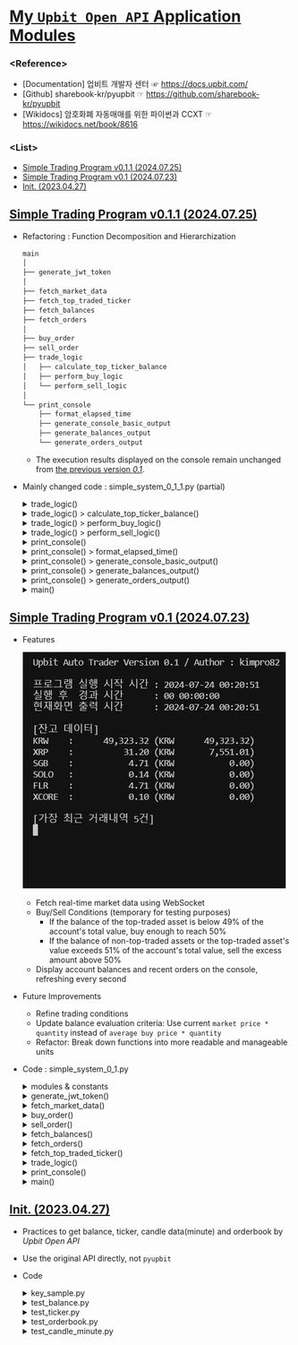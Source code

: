 # [My `Upbit Open API` Application Modules](../README.md#my-upbit-open-api-application-modules)

### \<Reference>
- [Documentation] 업비트 개발자 센터 ☞ https://docs.upbit.com/
- [Github] sharebook-kr/pyupbit ☞ https://github.com/sharebook-kr/pyupbit
- [Wikidocs] 암호화폐 자동매매를 위한 파이썬과 CCXT ☞ https://wikidocs.net/book/8616

### \<List>
- [Simple Trading Program v0.1.1 (2024.07.25)](#simple-trading-program-v011-20240725)
- [Simple Trading Program v0.1 (2024.07.23)](#simple-trading-program-v01-20240723)
- [Init. (2023.04.27)](#init-20230427)


## [Simple Trading Program v0.1.1 (2024.07.25)](#list)

- Refactoring : Function Decomposition and Hierarchization
  ```txt
  main
  │
  ├── generate_jwt_token
  │
  ├── fetch_market_data
  ├── fetch_top_traded_ticker
  ├── fetch_balances
  ├── fetch_orders
  │
  ├── buy_order
  ├── sell_order
  ├── trade_logic
  │   ├── calculate_top_ticker_balance
  │   ├── perform_buy_logic
  │   └── perform_sell_logic
  │
  └── print_console
      ├── format_elapsed_time
      ├── generate_console_basic_output
      ├── generate_balances_output
      └── generate_orders_output
  ```
  - The execution results displayed on the console remain unchanged from [the previous version *0.1*](#simple-trading-program-v01-20240723).
- Mainly changed code : simple_system_0_1_1.py (partial)
  <details>
    <summary>trade_logic()</summary>

    ```py
    async def trade_logic(session):
        """
        매수 및 매도 로직을 수행합니다.
        - 거래대금 1위 종목의 잔고 비율이 49% 미만일 경우 매수
        - 거래대금 1위 종목이 아닌 종목의 잔고나 1위 종목의 잔고 비율이 51%를 초과할 경우 매도
        
        Args:
            session (aiohttp.ClientSession): 비동기 HTTP 요청을 위한 세션
        """

        async def calculate_top_ticker_balance(balances, top_ticker):
            ……

        async def perform_buy_logic(top_ticker, total_balance_krw, top_ticker_balance_value, top_ticker_ratio):
            ……

        async def perform_sell_logic(balances, top_ticker, total_balance_krw, top_ticker_ratio):
            ……

        balances = await fetch_balances(session)
        top_ticker = await fetch_top_traded_ticker(session)
        total_balance_krw, top_ticker_balance_value, top_ticker_ratio = await calculate_top_ticker_balance(balances, top_ticker)
        await perform_buy_logic(top_ticker, total_balance_krw, top_ticker_balance_value, top_ticker_ratio)
        await perform_sell_logic(balances, top_ticker, total_balance_krw, top_ticker_ratio)
    ```
  </details>
  <details>
    <summary>trade_logic() > calculate_top_ticker_balance()</summary>

    ```py
    async def trade_logic(session):
        ……

        async def calculate_top_ticker_balance(balances, top_ticker):
            """
            거래대금 1위 종목의 잔고 비율을 계산합니다.
            
            Args:
                balances (list): 계좌 잔고 정보
                top_ticker (dict): 거래대금 1위 종목의 시세 정보
            
            Returns:
                tuple: 총 원화 잔고, 거래대금 1위 종목의 잔고 가치, 거래대금 1위 종목의 잔고 비율
            """
            total_balance_krw = sum(
                float(balance['balance']) * float(balance['avg_buy_price']) if balance['currency'] != 'KRW' else float(balance['balance'])
                for balance in balances
            )
            top_ticker_balance = next(
                (balance for balance in balances if balance['currency'] == top_ticker['market'].split('-')[1]), None
            )
            if top_ticker_balance:
                top_ticker_balance_value = float(top_ticker_balance['balance']) * float(top_ticker['trade_price'])
                top_ticker_ratio = top_ticker_balance_value / total_balance_krw
            else:
                top_ticker_balance_value = 0
                top_ticker_ratio = 0

            return total_balance_krw, top_ticker_balance_value, top_ticker_ratio

        ……
    ```
  </details>
  <details>
    <summary>trade_logic() > perform_buy_logic()</summary>

    ```py
    async def trade_logic(session):
        ……

        async def perform_buy_logic(top_ticker, total_balance_krw, top_ticker_balance_value, top_ticker_ratio):
            """
            매수 로직을 수행합니다.
            
            Args:
                top_ticker (dict): 거래대금 1위 종목의 시세 정보
                total_balance_krw (float): 총 원화 잔고
                top_ticker_balance_value (float): 거래대금 1위 종목의 잔고 가치
                top_ticker_ratio (float): 거래대금 1위 종목의 잔고 비율
            """
            if top_ticker_ratio < 0.49:
                buy_amount_krw = total_balance_krw * 0.50 - top_ticker_balance_value
                buy_price = float(top_ticker['trade_price'])
                buy_volume = buy_amount_krw / buy_price
                await buy_order(session, top_ticker['market'], buy_price, buy_volume)

        ……
    ```
  </details>
  <details>
    <summary>trade_logic() > perform_sell_logic()</summary>

    ```py
    async def trade_logic(session):
        ……

        async def perform_sell_logic(balances, top_ticker, total_balance_krw, top_ticker_ratio):
            """
            매도 로직을 수행합니다.
            
            Args:
                balances (list): 계좌 잔고 정보
                top_ticker (dict): 거래대금 1위 종목의 시세 정보
                total_balance_krw (float): 총 원화 잔고
                top_ticker_ratio (float): 거래대금 1위 종목의 잔고 비율
            """
            for balance in balances:
                if balance['currency'] == 'KRW':
                    continue
                ticker = f"KRW-{balance['currency']}"
                if ticker != top_ticker['market']:
                    await sell_order(session, ticker, float(balance['avg_buy_price']), float(balance['balance']))
                elif top_ticker_ratio > 0.51:
                    sell_amount_krw = (top_ticker_ratio - 0.50) * total_balance_krw
                    sell_volume = sell_amount_krw / float(top_ticker['trade_price'])
                    await sell_order(session, top_ticker['market'], float(top_ticker['trade_price']), sell_volume)

        ……
    ```
  </details>
  <details>
    <summary>print_console()</summary>

    ```py
    async def print_console():
        """
        콘솔에 잔고 및 거래내역을 실시간으로 출력합니다.
        - 프로그램 실행 시간 및 경과 시간
        - 현재 계좌 잔고
        - 가장 최근 거래내역 5건
        
        주의: 이 함수는 무한 루프를 통해 주기적으로 콘솔을 업데이트합니다.
        """
        start_time = datetime.now()

        def format_elapsed_time(elapsed_time):
            ……

        def generate_console_basic_output(start_time, elapsed_time_formatted, current_time_str):
            ……

        def generate_balances_output(balances):
            ……

        def generate_orders_output(orders):
            ……

        while True:
            current_time = datetime.now()
            elapsed_time = current_time - start_time
            elapsed_time_formatted = format_elapsed_time(elapsed_time)
            current_time_str = current_time.strftime("%Y-%m-%d %H:%M:%S")

            output = generate_console_basic_output(start_time, elapsed_time_formatted, current_time_str)

            async with aiohttp.ClientSession() as session:
                balances = await fetch_balances(session)
                orders = await fetch_orders(session)

            output.append(generate_balances_output(balances))
            output.append(generate_orders_output(orders))

            sys.stdout.write("\033c")  # 콘솔 화면 지우기
            sys.stdout.write(''.join(output))
            sys.stdout.flush()

            await asyncio.sleep(1)  # 1초마다 업데이트
    ```
  </details>
  <details>
    <summary>print_console() > format_elapsed_time()</summary>

    ```py
    async def print_console():
        ……

        def format_elapsed_time(elapsed_time):
            """
            경과 시간을 포맷팅합니다.
            
            Args:
                elapsed_time (datetime.timedelta): 경과 시간
            
            Returns:
                str: 포맷팅된 경과 시간 문자열
            """
            total_seconds = int(elapsed_time.total_seconds())
            days = total_seconds // 86400
            hours = (total_seconds % 86400) // 3600
            minutes = (total_seconds % 3600) // 60
            seconds = total_seconds % 60
            return f"{days:02d} {hours:02d}:{minutes:02d}:{seconds:02d}"

        ……
    ```
  </details>
  <details>
    <summary>print_console() > generate_console_basic_output()</summary>

    ```py
    async def print_console():
        ……

        def generate_console_basic_output(start_time, elapsed_time_formatted, current_time_str):
            """
            콘솔에 출력할 기본 정보를 생성합니다.
            
            Args:
                start_time (datetime): 프로그램 시작 시간
                elapsed_time_formatted (str): 포맷팅된 경과 시간 문자열
                current_time_str (str): 현재 시간 문자열
            
            Returns:
                list: 콘솔에 출력할 정보 리스트
            """
            return [
                "Upbit Auto Trader Version 0.1 / Author : kimpro82\n\n",
                f"프로그램 실행 시작 시간 : {start_time.strftime('%Y-%m-%d %H:%M:%S')}\n",
                f"실행 후  경과 시간      : {elapsed_time_formatted}\n",
                f"현재화면 출력 시간      : {current_time_str}\n",
            ]

        ……
    ```
  </details>
  <details>
    <summary>print_console() > generate_balances_output()</summary>

    ```py
    async def print_console():
        ……

        def generate_balances_output(balances):
            """
            잔고 정보를 포맷팅하여 출력합니다.
            
            Args:
                balances (list): 계좌 잔고 정보
            
            Returns:
                str: 포맷팅된 잔고 정보 문자열
            """
            output = ["\n[잔고 데이터]\n"]
            for balance in balances:
                if isinstance(balance, dict) and 'currency' in balance and 'balance' in balance:
                    currency = f"{balance['currency']:<6}"
                    amount = f"{float(balance['balance']):14,.2f}"
                    avg_buy_price = float(balance.get('avg_buy_price', 0))
                    unit_currency = balance['unit_currency']
                    won_value = float(balance['balance']) * avg_buy_price
                    won_value_formatted = f"{won_value:14,.2f}"

                    if currency == "KRW   ":
                        output.append(f"{currency} : {amount} ({unit_currency} {amount})\n")
                    else:
                        output.append(f"{currency} : {amount} ({unit_currency} {won_value_formatted})\n")
                else:
                    output.append(f"Unexpected data format in balance: {balance}\n")
            return ''.join(output)

        ……
    ```
  </details>
  <details>
    <summary>print_console() > generate_orders_output()</summary>

    ```py
    async def print_console():
        ……

        def generate_orders_output(orders):
            """
            최근 거래내역을 포맷팅하여 출력합니다.
            
            Args:
                orders (list): 최근 거래내역
            
            Returns:
                str: 포맷팅된 거래내역 문자열
            """
            output = ["\n[가장 최근 거래내역 5건]\n"]
            if isinstance(orders, list):
                recent_orders = orders[:5]
                for order in recent_orders:
                    if isinstance(order, dict) and 'market' in order and 'side' in order and 'price' in order and 'volume' in order:
                        output.append(f"{order['market']} - {order['side']} - {order['price']} - {order['volume']}\n")
                    else:
                        output.append(f"Unexpected data format in order: {order}\n")
            else:
                output.append(f"Unexpected data format in orders: {orders}\n")
            return ''.join(output)

        ……
    ```
  </details>
  <details>
    <summary>main()</summary>

    ```py
    async def main():
        """
        비동기적으로 프로그램의 주요 작업을 실행합니다.
        - 실시간 시세 데이터 조회
        - 매매 로직 수행
        - 콘솔 출력
        """
        async with aiohttp.ClientSession() as session:
            tasks = [
                asyncio.create_task(fetch_market_data()),
                asyncio.create_task(trade_logic(session)),
                asyncio.create_task(print_console())
            ]
            await asyncio.gather(*tasks)
    ```
  </details>


## [Simple Trading Program v0.1 (2024.07.23)](#list)

- Features

  ![Upbit_SimpleSystem_0.1](./Images/Upbit_SimpleSystem_0.1.gif)

  - Fetch real-time market data using WebSocket
  - Buy/Sell Conditions (temporary for testing purposes)
    - If the balance of the top-traded asset is below 49% of the account's total value, buy enough to reach 50%
    - If the balance of non-top-traded assets or the top-traded asset's value exceeds 51% of the account's total value, sell the excess amount above 50%
  - Display account balances and recent orders on the console, refreshing every second

- Future Improvements
  - Refine trading conditions
  - Update balance evaluation criteria: Use current `market price * quantity` instead of `average buy price * quantity`
  - Refactor: Break down functions into more readable and manageable units

- Code : simple_system_0_1.py
  <details>
    <summary>modules & constants</summary>

    ```py
    import asyncio
    import json
    import sys
    import uuid
    from datetime import datetime
    import aiohttp
    import websockets
    from key import UPBIT_ACCESS_KEY, UPBIT_SECRET_KEY
    import jwt  # PyJWT

    BASE_URL = "https://api.upbit.com/v1"
    ```
  </details>
  <details>
    <summary>generate_jwt_token()</summary>

    ```py
    def generate_jwt_token():
        """
        Upbit API를 호출하기 위한 JWT 토큰을 생성합니다.
        
        Returns:
            str: 인증을 위한 JWT 토큰 문자열 (Bearer 타입)
        """
        payload = {
            'access_key': UPBIT_ACCESS_KEY,
            'nonce': str(uuid.uuid4()),
        }
        token = jwt.encode(payload, UPBIT_SECRET_KEY, algorithm='HS256')
        return f"Bearer {token}"
    ```
  </details>
  <details>
    <summary>fetch_market_data()</summary>

    ```py
    async def fetch_market_data():
        """
        WebSocket을 통해 실시간으로 시세 데이터를 받아옵니다.
        
        주의: 현재 시세 데이터는 디버깅 목적으로만 출력됩니다.
        """
        uri = "wss://api.upbit.com/websocket/v1"
        async with websockets.connect(uri) as websocket:
            subscribe_message = [{
                "ticket": "test",
                "type": "ticker",
                "codes": ["KRW-BTC", "KRW-ETH", "KRW-XRP"],
                "isOnlyRealtime": True
            }]
            await websocket.send(json.dumps(subscribe_message))
    ```
  </details>
  <details>
    <summary>buy_order()</summary>

    ```py
    async def buy_order(session, market, price, volume):
        """
        지정된 시장에 매수 주문을 수행합니다.
        
        Args:
            session (aiohttp.ClientSession): 비동기 HTTP 요청을 위한 세션
            market (str): 매수할 시장 코드
            price (float): 주문 가격
            volume (float): 주문 수량
        
        Returns:
            dict: 매수 주문의 결과를 담고 있는 JSON 응답
        """
        url = f"{BASE_URL}/orders"
        headers = {
            "Authorization": generate_jwt_token(),
            "Content-Type": "application/json"
        }
        payload = {
            "market": market,
            "side": "bid",
            "price": str(price),
            "volume": str(volume),
            "ord_type": "limit"
        }
        async with session.post(url, headers=headers, json=payload) as response:
            return await response.json()
    ```
  </details>
  <details>
    <summary>sell_order()</summary>

    ```py
    async def sell_order(session, market, price, volume):
        """
        지정된 시장에 매도 주문을 수행합니다.
        
        Args:
            session (aiohttp.ClientSession): 비동기 HTTP 요청을 위한 세션
            market (str): 매도할 시장 코드
            price (float): 주문 가격
            volume (float): 주문 수량
        
        Returns:
            dict: 매도 주문의 결과를 담고 있는 JSON 응답
        """
        url = f"{BASE_URL}/orders"
        headers = {
            "Authorization": generate_jwt_token(),
            "Content-Type": "application/json"
        }
        payload = {
            "market": market,
            "side": "ask",
            "price": str(price),
            "volume": str(volume),
            "ord_type": "limit"
        }
        async with session.post(url, headers=headers, json=payload) as response:
            return await response.json()
    ```
  </details>
  <details>
    <summary>fetch_balances()</summary>

    ```py
    async def fetch_balances(session):
        """
        현재 계좌의 잔고 정보를 조회합니다.
        
        Args:
            session (aiohttp.ClientSession): 비동기 HTTP 요청을 위한 세션
        
        Returns:
            list: 계좌의 잔고 정보를 담고 있는 JSON 응답
        """
        url = f"{BASE_URL}/accounts"
        headers = {
            "Authorization": generate_jwt_token()
        }
        async with session.get(url, headers=headers) as response:
            return await response.json()
    ```
  </details>
  <details>
    <summary>fetch_orders()</summary>

    ```py
    async def fetch_orders(session):
        """
        현재 계좌의 최근 거래내역을 조회합니다.
        
        Args:
            session (aiohttp.ClientSession): 비동기 HTTP 요청을 위한 세션
        
        Returns:
            list: 최근 거래내역을 담고 있는 JSON 응답
        """
        url = f"{BASE_URL}/orders"
        headers = {
            "Authorization": generate_jwt_token()
        }
        async with session.get(url, headers=headers) as response:
            return await response.json()
    ```
  </details>
  <details>
    <summary>fetch_top_traded_ticker()</summary>

    ```py
    async def fetch_top_traded_ticker(session):
        """
        거래대금 1위 종목을 조회합니다.
        
        Args:
            session (aiohttp.ClientSession): 비동기 HTTP 요청을 위한 세션
        
        Returns:
            dict: 거래대금 1위 종목의 시세 정보를 담고 있는 JSON 응답
        """
        url = f"{BASE_URL}/ticker?markets=KRW-BTC,KRW-ETH,KRW-XRP"
        async with session.get(url) as response:
            data = await response.json()
            return max(data, key=lambda x: x['acc_trade_price_24h'])
    ```
  </details>
  <details>
    <summary>trade_logic()</summary>

    ```py
    async def trade_logic(session):
        """
        매수 및 매도 로직을 수행합니다.
        - 거래대금 1위 종목의 잔고 비율이 49% 미만일 경우 매수
        - 거래대금 1위 종목이 아닌 종목의 잔고나 1위 종목의 잔고 비율이 51%를 초과할 경우 매도
        
        Args:
            session (aiohttp.ClientSession): 비동기 HTTP 요청을 위한 세션
        """
        balances = await fetch_balances(session)
        top_ticker = await fetch_top_traded_ticker(session)
        total_balance_krw = sum(float(balance['balance']) * float(balance['avg_buy_price']) if balance['currency'] != 'KRW' else float(balance['balance']) for balance in balances)
        top_ticker_balance = next((balance for balance in balances if balance['currency'] == top_ticker['market'].split('-')[1]), None)

        if top_ticker_balance:
            top_ticker_balance_value = float(top_ticker_balance['balance']) * float(top_ticker['trade_price'])
            top_ticker_ratio = top_ticker_balance_value / total_balance_krw
        else:
            top_ticker_balance_value = 0
            top_ticker_ratio = 0

        # 매수 조건: 거래대금 1위 종목 잔고가 계좌 평가금액의 49% 미만이라면 50%에서 모자라는 만큼 매수
        if top_ticker_ratio < 0.49:
            buy_amount_krw = total_balance_krw * 0.50 - top_ticker_balance_value
            buy_price = float(top_ticker['trade_price'])
            buy_volume = buy_amount_krw / buy_price
            await buy_order(session, top_ticker['market'], buy_price, buy_volume)

        # 매도 조건: 거래대금 1위 종목이 아닌 종목의 잔고나, 1위 종목의 계좌 내 평가금액이 51%를 초과할 경우 50%로부터의 초과분만큼 매도
        for balance in balances:
            if balance['currency'] == 'KRW':
                continue
            ticker = f"KRW-{balance['currency']}"
            if ticker != top_ticker['market']:
                await sell_order(session, ticker, float(balance['avg_buy_price']), float(balance['balance']))
            elif top_ticker_ratio > 0.51:
                sell_amount_krw = top_ticker_balance_value - total_balance_krw * 0.50
                sell_volume = sell_amount_krw / float(top_ticker['trade_price'])
                await sell_order(session, top_ticker['market'], float(top_ticker['trade_price']), sell_volume)
    ```
  </details>
  <details>
    <summary>print_console()</summary>

    ```py
    async def print_console():
        """
        콘솔에 계좌 잔고와 최근 거래내역을 출력합니다.
        - 프로그램의 실행 시간과 경과 시간을 포맷하여 출력
        - 계좌의 잔고와 각 자산의 원화 매수가 환산 금액 출력 (현재가 기준으로 수정 要)
        - 최근 5건의 거래내역을 출력
        
        이 함수는 매초 갱신됩니다.
        """
        start_time = datetime.now()
        while True:
            current_time = datetime.now()
            elapsed_time = current_time - start_time

            # 전체 초를 구하고, 이를 DD-HH-MM-SS 형식으로 변환
            total_seconds = int(elapsed_time.total_seconds())
            days = total_seconds // 86400
            hours = (total_seconds % 86400) // 3600
            minutes = (total_seconds % 3600) // 60
            seconds = total_seconds % 60

            elapsed_time_formatted = f"{days:02d} {hours:02d}:{minutes:02d}:{seconds:02d}"

            # current_time을 초 단위로 변환하고, 소수점 둘째 자리까지 반올림
            current_time_str = current_time.strftime("%Y-%m-%d %H:%M:%S")

            output = [
                "Upbit Auto Trader Version 0.1 / Author : kimpro82\n\n",
                f"프로그램 실행 시작 시간 : {start_time.strftime('%Y-%m-%d %H:%M:%S')}\n",
                f"실행 후  경과 시간      : {elapsed_time_formatted}\n",
                f"현재화면 출력 시간      : {current_time_str}\n",
            ]

            async with aiohttp.ClientSession() as session:
                balances = await fetch_balances(session)
                orders = await fetch_orders(session)

            # 잔고 및 원화 환산 금액 출력
            output.append("\n[잔고 데이터]\n")

            for balance in balances:
                if isinstance(balance, dict) and 'currency' in balance and 'balance' in balance:
                    currency = f"{balance['currency']:<6}"  # 여섯 칸으로 통일
                    amount = f"{float(balance['balance']):14,.2f}"  # 14자리, 세 자리마다 쉼표, 소수점 두 자리

                    # avg_buy_price와 unit_currency를 이용해 원화 환산 금액 계산
                    avg_buy_price = float(balance.get('avg_buy_price', 0))
                    unit_currency = balance['unit_currency']
                    won_value = float(balance['balance']) * avg_buy_price
                    won_value_formatted = f"{won_value:14,.2f}"  # 14자리, 세 자리마다 쉼표, 소수점 두 자리

                    if currency == "KRW   ":
                        output.append(f"{currency} : {amount} ({unit_currency} {amount})\n")
                    else:
                        output.append(f"{currency} : {amount} ({unit_currency} {won_value_formatted})\n")
                else:
                    output.append(f"Unexpected data format in balance: {balance}\n")

            output.append("\n[가장 최근 거래내역 5건]\n")
            if isinstance(orders, list):
                recent_orders = orders[:5]
                for order in recent_orders:
                    if isinstance(order, dict) and 'market' in order and 'side' in order and 'price' in order and 'volume' in order:
                        output.append(f"{order['market']} - {order['side']} - {order['price']} - {order['volume']}\n")
                    else:
                        output.append(f"Unexpected data format in order: {order}\n")
            else:
                output.append(f"Unexpected data format in orders: {orders}\n")

            sys.stdout.write("\033c")  # Clear the console
            sys.stdout.write(''.join(output))
            sys.stdout.flush()

            await asyncio.sleep(1)
    ```
  </details>
  <details>
    <summary>main()</summary>

    ```py
    async def main():
        """
        비동기적으로 주요 기능을 실행합니다.
        - WebSocket을 통해 시세 데이터를 조회
        - 콘솔에 계좌 잔고 및 최근 거래내역을 출력
        - 매수 및 매도 로직을 수행
        """
        async with aiohttp.ClientSession() as session:
            await asyncio.gather(
                fetch_market_data(),
                print_console(),
                trade_logic(session)
            )
    ```
    ```py
    if __name__ == "__main__":
        asyncio.run(main())
    ```
  </details>


## [Init. (2023.04.27)](#list)

- Practices to get balance, ticker, candle data(minute) and orderbook by *Upbit Open API*
- Use the original API directly, not `pyupbit`
- Code
  <details>
      <summary>key_sample.py</summary>

  ```python
  import os
  ```
  ```python
  ACCESS_KEY = '{ACCESS_KEY}'
  SECRET_KEY = '{SECRET_KEY}}'

  os.environ['UPBIT_ACCESS_KEY'] = ACCESS_KEY
  os.environ['UPBIT_SECRET_KEY'] = SECRET_KEY
  ```

  But I'm not entirely convinced that this is the correct way to use `os.environ`.
  </details>

  <details>
      <summary>test_balance.py</summary>

  ```python
  import os
  import uuid
  import pprint
  import jwt
  import requests

  import key                                                  # Don't remove it
  ```
  ```python
  ACCESS_KEY = os.environ['UPBIT_ACCESS_KEY']
  SECRET_KEY = os.environ['UPBIT_SECRET_KEY']
  SERVER_URL = "https://api.upbit.com"

  payload = {
      'access_key': ACCESS_KEY,
      'nonce': str(uuid.uuid4()),
  }

  jwt_token = jwt.encode(payload, SECRET_KEY)
  authorization_token = f'Bearer {jwt_token}'
  headers = {
    'Authorization': authorization_token,
  }
  ```
  ```python
  # Test
  if __name__ == "__main__" :
      # print(authorization_token[:10])                       # Ok

      res = requests.get(SERVER_URL + '/v1/accounts', "", headers=headers, timeout=1)
      pprint.pprint(res.json())
  ```

  ### Output
  ```
  [{'avg_buy_price': '0',
    'avg_buy_price_modified': True,
    'balance': '49323.31567256',
    'currency': 'KRW',
    'locked': '0',
    'unit_currency': 'KRW'},
    ……
  ```
  </details>
  <details>
    <summary>test_ticker.py</summary>

  ```python
  import pprint
  import requests
  ```
  ```python
  URL = "https://api.upbit.com/v1/ticker"
  params = {
      "markets": ["KRW-BTC"],
  }
  headers = {
      "accept": "application/json",
  }
  response = requests.get(URL, params=params, headers=headers, timeout=1)
  ```
  ```python
  # Test
  if __name__ == "__main__" :
      pprint.pprint(response.json())
  ```

  ### Output
  ```
  [{'acc_trade_price': 53770743984.69168,
    'acc_trade_price_24h': 69094458373.3278,
    'acc_trade_volume': 1378.10136839,
    'acc_trade_volume_24h': 1771.01848943,
    'change': 'RISE',
    ……
  ```
  </details>
  <details>
      <summary>test_orderbook.py</summary>

  ```python
  import pprint
  import requests
  ```
  ```python
  URL = "https://api.upbit.com/v1/orderbook"
  params = {
      "markets": ["KRW-BTC"],
  }
  headers = {
      "accept": "application/json",
  }
  response = requests.get(URL, params=params, headers=headers, timeout=1)
  ```
  ```python
  # Test
  if __name__ == "__main__" :
      pprint.pprint(response.json())
  ```

  ### Output
  ```
  [{'market': 'KRW-BTC',
    'orderbook_units': [{'ask_price': 39106000.0,
                        'ask_size': 0.05116399,
                        'bid_price': 39079000.0,
                        'bid_size': 0.06953873},
                        ……
    'timestamp': 1682865310319,
    'total_ask_size': 2.5738719399999996,
    'total_bid_size': 5.978590620000001}]
  ```
  </details>
  <details>
      <summary>test_candle_minute.py</summary>

  ```python
  import pprint
  import requests
  ```
  ```python
  UNIT = "1"
  URL = "https://api.upbit.com/v1/candles/minutes/" + UNIT
  params = {
      "market": "KRW-BTC",
      "to" : "",
      "count" : "10",                                         # max = 200
  }
  headers = {
      "accept": "application/json",
  }
  response = requests.get(URL, params=params, headers=headers, timeout=1)
  ```
  ```python
  # Test
  if __name__ == "__main__" :
      pprint.pprint(response.json())
  ```

  ### Output
  ```
  [{'candle_acc_trade_price': 12754252.90366,
    'candle_acc_trade_volume': 0.32614408,
    'candle_date_time_kst': '2023-04-30T23:33:00',
    'candle_date_time_utc': '2023-04-30T14:33:00',
    'high_price': 39107000.0,
    'low_price': 39090000.0,
    'market': 'KRW-BTC',
    'opening_price': 39090000.0,
    'timestamp': 1682865216635,
    'trade_price': 39107000.0,
    'unit': 1},
  ……
  ```
  </details>
